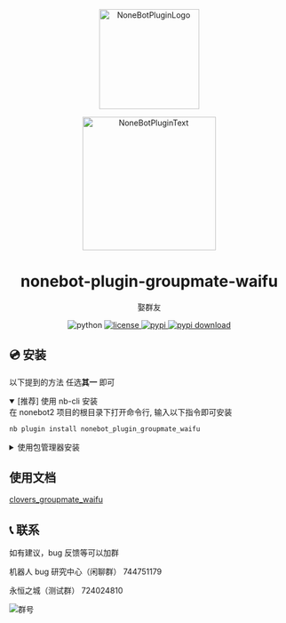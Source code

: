 <div align="center">

<a href="https://v2.nonebot.dev/store">
  <img src="https://raw.githubusercontent.com/A-kirami/nonebot-plugin-template/resources/nbp_logo.png" width="180" height="180" alt="NoneBotPluginLogo">
</a>

<p>
  <img src="https://raw.githubusercontent.com/A-kirami/nonebot-plugin-template/resources/NoneBotPlugin.svg" width="240" alt="NoneBotPluginText">
</p>

# nonebot-plugin-groupmate-waifu

娶群友

<img src="https://img.shields.io/badge/python-3.12+-blue.svg" alt="python">
<a href="./LICENSE">
  <img src="https://img.shields.io/github/license/KarisAya/nonebot_plugin_groupmate_waifu.svg" alt="license">
</a>
<a href="https://pypi.python.org/pypi/nonebot_plugin_groupmate_waifu">
  <img src="https://img.shields.io/pypi/v/nonebot_plugin_groupmate_waifu.svg" alt="pypi">
</a>
<a href="https://pypi.python.org/pypi/nonebot_plugin_groupmate_waifu">
  <img src="https://img.shields.io/pypi/dm/nonebot_plugin_groupmate_waifu" alt="pypi download">
</a>

</div>

## 💿 安装

以下提到的方法 任选**其一** 即可

<details open>
<summary>[推荐] 使用 nb-cli 安装</summary>
在 nonebot2 项目的根目录下打开命令行, 输入以下指令即可安装

```bash
nb plugin install nonebot_plugin_groupmate_waifu
```

</details>

<details>
<summary>使用包管理器安装</summary>
在 nonebot2 项目的插件目录下, 打开命令行, 根据你使用的包管理器, 输入相应的安装命令

<details>
<summary>pip</summary>

```bash
pip install nonebot_plugin_groupmate_waifu
```

</details>
<details>
<summary>pdm</summary>

```bash
pdm add nonebot_plugin_groupmate_waifu
```

</details>
<details>
<summary>poetry</summary>

```bash
poetry add nonebot_plugin_groupmate_waifu
```

</details>
<details>
<summary>conda</summary>

```bash
conda install nonebot_plugin_groupmate_waifu
```

</details>

打开 nonebot2 项目根目录下的 `pyproject.toml` 文件, 在 `[tool.nonebot]` 部分的 `plugins` 项里追加写入

```toml
[tool.nonebot]
plugins = [
    # ...
    "nonebot_plugin_game_collection"
]
```

</details>

## 使用文档

[clovers_groupmate_waifu](https://github.com/KarisAya/clovers_groupmate_waifu)

## 📞 联系

如有建议，bug 反馈等可以加群

机器人 bug 研究中心（闲聊群） 744751179

永恒之城（测试群） 724024810

![群号](https://github.com/KarisAya/clovers/blob/master/%E9%99%84%E4%BB%B6/qrcode_1676538742221.jpg)
